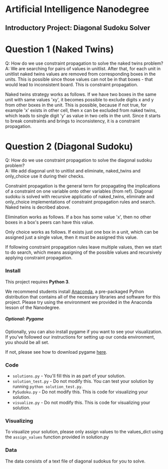 # Artificial Intelligence Nanodegree
## Introductory Project: Diagonal Sudoku Solver

# Question 1 (Naked Twins)
Q: How do we use constraint propagation to solve the naked twins problem?  
A: We are searching for pairs of values in unitlist. After that, for each unit
in unitlist naked twins values are removed from corresponding boxes in the
units. This is possible since those values can not be in that boxes - that
would lead to inconsistent board. This is constraint propagation.

Naked twins strategy works as follows. If we have two boxes in the same unit
with same values 'xy', it becomes possible to exclude digits x and y from other
boxes in the unit. This is possible, because if not true, for example 'x' exists
in other cell, then x can be excluded from naked twins, which leads to single
digit 'y' as value in two cells in the unit. Since it starts to break constraints and brings to inconsistency, it is a constraint propagation.


# Question 2 (Diagonal Sudoku)
Q: How do we use constraint propagation to solve the diagonal sudoku problem?  
A: We add diagonal unit to unitlist and eliminate, naked_twins and only_choice
use it during their checks.

Constraint propagation is the general term for propagating the implications of
a constraint on one variable onto other variables (from ref). Diagonal sudoku
is solved with recursive applicatio of naked_twins, eliminate and only_choice
implementations of constraint propagation rules and search. Naked twins is
decribed above. 

Elimination works as follows. If a box has some value 'x', then no other boxes
in a box's peers can have this value.

Only choice works as follows. If exists just one box in a unit, which can be
assigned just a single value, then it must be assigned this value.

If following constraint propagation rules leave multiple values, then we start
to do search, which means assigning of the possible values and recursively
applying constraint propagation.

### Install

This project requires **Python 3**.

We recommend students install [Anaconda](https://www.continuum.io/downloads), a pre-packaged Python distribution that contains all of the necessary libraries and software for this project. 
Please try using the environment we provided in the Anaconda lesson of the Nanodegree.

##### Optional: Pygame

Optionally, you can also install pygame if you want to see your visualization. If you've followed our instructions for setting up our conda environment, you should be all set.

If not, please see how to download pygame [here](http://www.pygame.org/download.shtml).

### Code

* `solutions.py` - You'll fill this in as part of your solution.
* `solution_test.py` - Do not modify this. You can test your solution by running `python solution_test.py`.
* `PySudoku.py` - Do not modify this. This is code for visualizing your solution.
* `visualize.py` - Do not modify this. This is code for visualizing your solution.

### Visualizing

To visualize your solution, please only assign values to the values_dict using the ```assign_values``` function provided in solution.py

### Data

The data consists of a text file of diagonal sudokus for you to solve.
